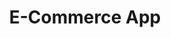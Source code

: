 ---
title: "E-Commerce App"
description: "Una aplicación de comercio electrónico con carrito de compras, pasarela de pagos y panel de administración."
image: "/assets/images/e-commerce.png"
url: "https://example.com/ecommerce-app"
deployurl: ""
tags: ["react", "nodejs", "tailwindcss", "mongodb"]
order: 2
---